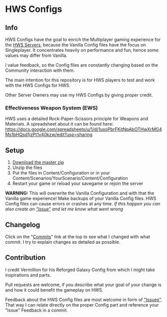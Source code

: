 # HWS Configs

## Info

HWS Configs have the goal to enrich the Multiplayer gaming experience for the [HWS Servers](https://empyrion-homeworld.net), because the Vanilla Config files have the focus on Singleplayer. 
It concentrates heavily on performance and fun, hence some values may differ from Vanilla.

I value feedback, so the Config files are constantly changing based on the Community interaction with them.

The main intention for this repository is for HWS players to test and work with the HWS Configs for HWS.

Other Server Owners may use my HWS Configs by giving proper credit.

### Effectiveness Weapon System (EWS)

HWS uses a detailed Rock-Paper-Scissors principle for Weapons and Materials. A spreadsheet about it can be found here:
https://docs.google.com/spreadsheets/u/1/d/1uxoPbrFKitNpAbOTHwXrMG4Ms1bHQsd1jzPt1v40kzw/edit?usp=sharing

## Setup

1. [Download the master zip](https://github.com/B-iggy/HWS-Configs/archive/master.zip)
2. Unzip the files
3. Put the files in Content/Configuration or in your Content/Scenarios/YourScenario/Content/Configuration
4. Restart your game or reload your savegame or rejoin the server

**WARNING:** This will overwrite the Vanilla Configuration and with that the Vanilla game experience! Make backups of your Vanilla Config files.
HWS Config files can cause errors or crashes at any time.
*If this happen you can also create an ["Issue"](https://github.com/B-iggy/HWS-Configs/issues) and let me know what went wrong*

## Changelog

Click on the "[Commits](https://github.com/B-iggy/HWS-Configs/commits/master)" link at the top to see what I changed with what commit. I try to explain changes as detailed as possible.

## Contribution

I credit Vermillion for his Reforged Galaxy Config from which I might take inspirations and parts.

Pull requests are welcome, if you describe what your goal of your change is and how it could benefit the gameplay on HWS.

Feedback about the HWS Config files are most welcome in form of ["Issues"](https://github.com/B-iggy/HWS-Configs/issues). That way I can relate directly on the proper Config part and reference your "Issue" Feedback in a commit.
